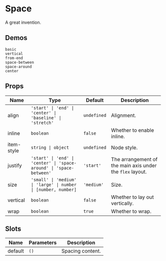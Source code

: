 # Space

A great invention.

## Demos

```demo
basic
vertical
from-end
space-between
space-around
center
```

## Props

| Name | Type | Default | Description |
| --- | --- | --- | --- |
| align | `'start' \| 'end' \| 'center' \| 'baseline' \| 'stretch'` | `undefined` | Alignment. |
| inline | `boolean` | `false` | Whether to enable inline. |
| item-style | `string \| object` | `undefined` | Node style. |
| justify | `'start' \| 'end' \| 'center' \| 'space-around' \| 'space-between'` | `'start'` | The arrangement of the main axis under the `flex` layout. |
| size | `'small' \| 'medium' \| 'large' \| number \| [number, number]` | `'medium'` | Size. |
| vertical | `boolean` | `false` | Whether to lay out vertically. |
| wrap | `boolean` | `true` | Whether to wrap. |

## Slots

| Name    | Parameters | Description      |
| ------- | ---------- | ---------------- |
| default | `()`       | Spacing content. |
